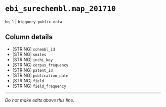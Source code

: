 # `ebi_surechembl.map_201710`
`bq-1` | `bigquery-public-data`

## Column details
* [STRING]    `schembl_id`
* [STRING]    `smiles`
* [STRING]    `inchi_key`
* [STRING]    `corpus_frequency`
* [STRING]    `patent_id`
* [STRING]    `publication_date`
* [STRING]    `field`
* [STRING]    `field_frequency`

-------------------------------------------------------------------------------
*Do not make edits above this line.*
